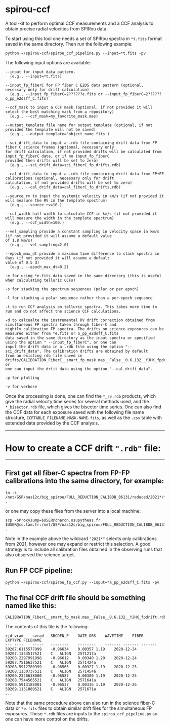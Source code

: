 # spirou-ccf
A tool-kit to perform optimal CCF measurements and a CCF analysis to obtain precise radial velocities from SPIRou data. 

To start using this tool one needs a set of SPIRou spectra in `*t.fits` format saved in the same directory.  Then run the following example:

```
python ~/spirou-ccf/spirou_ccf_pipeline.py --input=*t.fits -pv
```

The following input options are available:
```
--input for input data pattern. 
  (e.g., --input=*t.fits)
  
--input_fp_fiberC for FP fiber C E2DS data pattern (optional, necessary only for drift calculation)
  (e.g., --input_fp_fiberC=2??????e.fits or --input_fp_fiberC=2??????o_pp_e2dsff_C.fits)
  
--ccf_mask to input a CCF mask (optional, if not provided it will select the best matching mask from a repository)
  (e.g., --ccf_mask=my_favorite_mask.mas)
  
--output_template file name for output template (optional, if not provided the template will not be saved)
  (e.g., --output_template='object_name.fits')
  
--sci_drift_data to input a .rdb file containing drift data from FP fiber C science frames (optional, necessary only 
for drift calculation, if not provided drifts will be calculated from input_fp_fiberC data, or if no input_fp_fiberC 
provided then drifts will be set to zero)
  (e.g., --sci_drift_data=sci_fiberC_fp_drifts.rdb) 
  
--cal_drift_data to input a .rdb file containing drift data from FP+FP calibrations (optional, necessary only for drift 
calculation, if not provided drifts will be set to zero)
  (e.g., --cal_drift_data=cal_fiberC_fp_drifts.rdb)
  
--source_rv to input the systemic velocity in km/s (if not provided it will measure the RV in the template spectrum)
  (e.g., --source_rv=10.)
  
--ccf_width half width to calculate CCF in km/s (if not provided it will measure the width in the template spectrum)
  (e.g., --ccf_width=100.)
  
--vel_sampling provide a constant sampling in velocity space in km/s (if not provided it will assume a default value 
of 1.8 km/s)
  (e.g., --vel_sampling=2.0)
  
--epoch_max_dt provide a maximum time difference to stack spectra in days (if not provided it will assume a default 
value of 0.5 d)
  (e.g., --epoch_max_dt=0.2)
  
-e for using *e.fits data saved in the same directory (this is useful when calculating telluric CCFs)

-s for stacking the spectrum sequences (polar or per epoch)

-l for stacking a polar sequence rather than a per-epoch sequence

-t to run CCF analysis on telluric spectra. This takes more time to run and do not affect the science CCF calculations.

-d to calcualte the instrumental RV drift correction obtained from simultaneous FP spectra taken through fiber-C and 
nightly calibration FP spectra. The drifts on science exposures can be measured either from *e.fits or o_pp_e2dsff_C.fits 
data saved in the same directory as the input spectra or specified using the option " --input_fp_fiberC", or one can 
input the drift data in a .rdb file using the option "--sci_drift_data". The calibration drifts are obtained by default 
from an existing rdb file saved in drifts/CALIBRATION_FiberC__smart_fp_mask.mas__False__0.6.132__YJHK_fpdrift.rdb or 
one can input the drfit data using the option "--cal_drift_data".

-p for plotting

-v for verbose
```

Once the processing is done, one can find the `*_rv.rdb` products, which give the radial velocity time series for several methods used, and the `*_bisector.rdb` file, which gives the bisector time series. One can also find the CCF data for each exposure saved with the following file name structure, `CCFTABLE_FILENAME_MASK-NAME.fits`, as well as the `.csv` table with extended data provided by the CCF analysis. 



*****************************************
# How to create a CCF drift `".rdb"` file:
*****************************************

## First get all fiber-C spectra from FP-FP calibrations into the same directory, for example:

```
ln -s /net/GSP/nas12c/big_spirou/FULL_REDUCTION_CALIBDB_06131/reduced/2021*/*a_pp_e2dsff_C.fits .
```

or one may copy these files from the server into a local machine:

```
scp -oProxyJump=$USER@charon.osupytheas.fr $USER@cc.lam.fr:/net/GSP/nas12c/big_spirou/FULL_REDUCTION_CALIBDB_06131/reduced/2021*/*a_pp_e2dsff_C.fits .
```

Note in the example above the wildcard `"2021*"` selects only calibrations from 2021, however one may expand or restrict this selection. A good strategy is to include all calibration files obtained in the observing runs that also observed the science target.

## Run FP CCF pipeline:

```
python ~/spirou-ccf/spirou_fp_ccf.py --input=*a_pp_e2dsff_C.fits -pv 
```

## The final CCF drift file should be something named like this:

```
CALIBRATION_FiberC__smart_fp_mask.mas__False__0.6.132__YJHK_fpdrift.rdb
```

The contents of this file is the following:

```
rjd	vrad	svrad	SBCDEN_P	DATE-OBS	WAVETIME	FIBER	EXPTYPE	FILENAME	
---	----	-----	--------	--------	-------	-------	-------
59207.6115577999	-0.96634	0.00357	1.19	2020-12-24	59207.1333517521	C	ALIGN	2571217a
59208.2297991998	-0.96612	0.00340	1.20	2020-12-24	59207.7516637521	C	ALIGN	2571424a
59208.5912780999	-0.96565	0.00327	1.19	2020-12-25	59208.1130737521	C	ALIGN	2571454a
59209.2326638000	-0.96587	0.00380	1.19	2020-12-25	59208.7544565521	C	ALIGN	2571641a
59209.5913188001	-0.96537	0.00336	1.19	2020-12-26	59209.1131080521	C	ALIGN	2571671a
...
```

Note that the same procedure above can also run in the science fiber-C data or `*e.fits` files to obtain similar drift files for the simultaneous FP exposures.  These `*.rdb` files are inputs to the `spirou_ccf_pipeline.py` so one can have more control on the drifts. 
